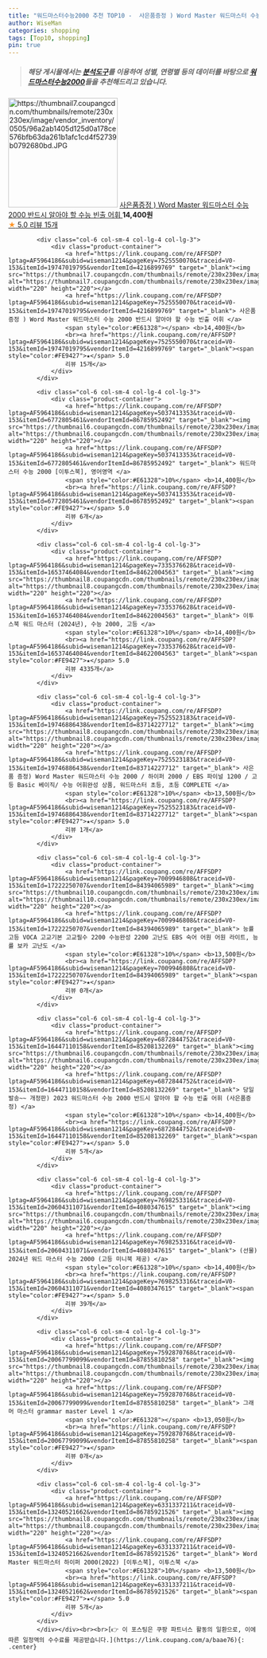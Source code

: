 ```yaml
---
title: "워드마스터수능2000 추천 TOP10 -  사은품증정 ) Word Master 워드마스터 수능 2000 반드시 알아야 할 수능 빈출 어휘 "
author: WiseMan
categories: shopping
tags: [Top10, shopping]
pin: true
---
```


> ##### 해당 게시물에서는 [**분석도구**](https://itemscout.io/)를 이용하여 **성별**, **연령별** 등의 데이터를 바탕으로 [**워드마스터수능2000**](https://link.coupang.com/a/baae76)들을 추천해드리고 있습니다.
<div class="container"><div class="row">
            <div class="col-6 col-sm-4 col-lg-4 col-lg-3">
                <div class="product-container">
                    <a href="https://link.coupang.com/re/AFFSDP?lptag=AF5964186&subid=wiseman1214&pageKey=7525550070&traceid=V0-153&itemId=19747019795&vendorItemId=4216899769" target="_blank"><img src="https://thumbnail7.coupangcdn.com/thumbnails/remote/230x230ex/image/vendor_inventory/0505/96a2ab1405d125d0a178ce576bfb63da261b1afc1cd4f52739b0792680bd.JPG" alt="https://thumbnail7.coupangcdn.com/thumbnails/remote/230x230ex/image/vendor_inventory/0505/96a2ab1405d125d0a178ce576bfb63da261b1afc1cd4f52739b0792680bd.JPG" width="220" height="220"></a>
                    <a href="https://link.coupang.com/re/AFFSDP?lptag=AF5964186&subid=wiseman1214&pageKey=7525550070&traceid=V0-153&itemId=19747019795&vendorItemId=4216899769" target="_blank"> 사은품증정 ) Word Master 워드마스터 수능 2000 반드시 알아야 할 수능 빈출 어휘 </a>
                    <span style="color:#E61328"></span> <b>14,400원</b>
                    <br><a href="https://link.coupang.com/re/AFFSDP?lptag=AF5964186&subid=wiseman1214&pageKey=7525550070&traceid=V0-153&itemId=19747019795&vendorItemId=4216899769" target="_blank"><span style="color:#FE9427">★</span> 5.0
                    리뷰 15개</a>
                </div>
            </div>
            
            <div class="col-6 col-sm-4 col-lg-4 col-lg-3">
                <div class="product-container">
                    <a href="https://link.coupang.com/re/AFFSDP?lptag=AF5964186&subid=wiseman1214&pageKey=7525550070&traceid=V0-153&itemId=19747019795&vendorItemId=4216899769" target="_blank"><img src="https://thumbnail7.coupangcdn.com/thumbnails/remote/230x230ex/image/vendor_inventory/0505/96a2ab1405d125d0a178ce576bfb63da261b1afc1cd4f52739b0792680bd.JPG" alt="https://thumbnail7.coupangcdn.com/thumbnails/remote/230x230ex/image/vendor_inventory/0505/96a2ab1405d125d0a178ce576bfb63da261b1afc1cd4f52739b0792680bd.JPG" width="220" height="220"></a>
                    <a href="https://link.coupang.com/re/AFFSDP?lptag=AF5964186&subid=wiseman1214&pageKey=7525550070&traceid=V0-153&itemId=19747019795&vendorItemId=4216899769" target="_blank"> 사은품증정 ) Word Master 워드마스터 수능 2000 반드시 알아야 할 수능 빈출 어휘 </a>
                    <span style="color:#E61328"></span> <b>14,400원</b>
                    <br><a href="https://link.coupang.com/re/AFFSDP?lptag=AF5964186&subid=wiseman1214&pageKey=7525550070&traceid=V0-153&itemId=19747019795&vendorItemId=4216899769" target="_blank"><span style="color:#FE9427">★</span> 5.0
                    리뷰 15개</a>
                </div>
            </div>
            
            <div class="col-6 col-sm-4 col-lg-4 col-lg-3">
                <div class="product-container">
                    <a href="https://link.coupang.com/re/AFFSDP?lptag=AF5964186&subid=wiseman1214&pageKey=5037413353&traceid=V0-153&itemId=6772805461&vendorItemId=86785952492" target="_blank"><img src="https://thumbnail6.coupangcdn.com/thumbnails/remote/230x230ex/image/vendor_inventory/857f/388990b6505ce97239d349c5cf1bff9d73267cf58f75b1e86ac74f5e1f07.jpg" alt="https://thumbnail6.coupangcdn.com/thumbnails/remote/230x230ex/image/vendor_inventory/857f/388990b6505ce97239d349c5cf1bff9d73267cf58f75b1e86ac74f5e1f07.jpg" width="220" height="220"></a>
                    <a href="https://link.coupang.com/re/AFFSDP?lptag=AF5964186&subid=wiseman1214&pageKey=5037413353&traceid=V0-153&itemId=6772805461&vendorItemId=86785952492" target="_blank"> 워드마스터 수능 2000 [이투스북], 영어영역 </a>
                    <span style="color:#E61328">10%</span> <b>14,400원</b>
                    <br><a href="https://link.coupang.com/re/AFFSDP?lptag=AF5964186&subid=wiseman1214&pageKey=5037413353&traceid=V0-153&itemId=6772805461&vendorItemId=86785952492" target="_blank"><span style="color:#FE9427">★</span> 5.0
                    리뷰 6개</a>
                </div>
            </div>
            
            <div class="col-6 col-sm-4 col-lg-4 col-lg-3">
                <div class="product-container">
                    <a href="https://link.coupang.com/re/AFFSDP?lptag=AF5964186&subid=wiseman1214&pageKey=7335376628&traceid=V0-153&itemId=16537464084&vendorItemId=84622004563" target="_blank"><img src="https://thumbnail8.coupangcdn.com/thumbnails/remote/230x230ex/image/vendor_inventory/32c5/91b8d8e0defa00306f3737633dfcb35a0a45543e18a8330a23358af778fa.jpg" alt="https://thumbnail8.coupangcdn.com/thumbnails/remote/230x230ex/image/vendor_inventory/32c5/91b8d8e0defa00306f3737633dfcb35a0a45543e18a8330a23358af778fa.jpg" width="220" height="220"></a>
                    <a href="https://link.coupang.com/re/AFFSDP?lptag=AF5964186&subid=wiseman1214&pageKey=7335376628&traceid=V0-153&itemId=16537464084&vendorItemId=84622004563" target="_blank"> 이투스북 워드 마스터 (2024년), 수능 2000, 고등 </a>
                    <span style="color:#E61328">10%</span> <b>14,400원</b>
                    <br><a href="https://link.coupang.com/re/AFFSDP?lptag=AF5964186&subid=wiseman1214&pageKey=7335376628&traceid=V0-153&itemId=16537464084&vendorItemId=84622004563" target="_blank"><span style="color:#FE9427">★</span> 5.0
                    리뷰 4335개</a>
                </div>
            </div>
            
            <div class="col-6 col-sm-4 col-lg-4 col-lg-3">
                <div class="product-container">
                    <a href="https://link.coupang.com/re/AFFSDP?lptag=AF5964186&subid=wiseman1214&pageKey=7525523183&traceid=V0-153&itemId=19746886438&vendorItemId=83714227712" target="_blank"><img src="https://thumbnail8.coupangcdn.com/thumbnails/remote/230x230ex/image/vendor_inventory/2e72/7d515cc98b2e2157f69aa1c83dbc905c8bb124c3979bcabb82f0ae1636c7.jpg" alt="https://thumbnail8.coupangcdn.com/thumbnails/remote/230x230ex/image/vendor_inventory/2e72/7d515cc98b2e2157f69aa1c83dbc905c8bb124c3979bcabb82f0ae1636c7.jpg" width="220" height="220"></a>
                    <a href="https://link.coupang.com/re/AFFSDP?lptag=AF5964186&subid=wiseman1214&pageKey=7525523183&traceid=V0-153&itemId=19746886438&vendorItemId=83714227712" target="_blank"> 사은품 증정) Word Master 워드마스터 수능 2000 / 하이퍼 2000 / EBS 파이널 1200 / 고등 Basic 베이직/ 수능 어휘완성 상품, 워드마스터 초등, 초등 COMPLETE </a>
                    <span style="color:#E61328">10%</span> <b>13,500원</b>
                    <br><a href="https://link.coupang.com/re/AFFSDP?lptag=AF5964186&subid=wiseman1214&pageKey=7525523183&traceid=V0-153&itemId=19746886438&vendorItemId=83714227712" target="_blank"><span style="color:#FE9427">★</span> 5.0
                    리뷰 1개</a>
                </div>
            </div>
            
            <div class="col-6 col-sm-4 col-lg-4 col-lg-3">
                <div class="product-container">
                    <a href="https://link.coupang.com/re/AFFSDP?lptag=AF5964186&subid=wiseman1214&pageKey=7009946808&traceid=V0-153&itemId=17222250707&vendorItemId=84394065989" target="_blank"><img src="https://thumbnail10.coupangcdn.com/thumbnails/remote/230x230ex/image/vendor_inventory/d21d/37d4622b419c56589519456647dab9d4792ba960e86d453a622e1fae36ae.jpg" alt="https://thumbnail10.coupangcdn.com/thumbnails/remote/230x230ex/image/vendor_inventory/d21d/37d4622b419c56589519456647dab9d4792ba960e86d453a622e1fae36ae.jpg" width="220" height="220"></a>
                    <a href="https://link.coupang.com/re/AFFSDP?lptag=AF5964186&subid=wiseman1214&pageKey=7009946808&traceid=V0-153&itemId=17222250707&vendorItemId=84394065989" target="_blank"> 능률 고등 VOCA 고교기본 고교필수 2200 수능완성 2200 고난도 EBS 숙어 어원 어원 라이트, 능률 보카 고난도 </a>
                    <span style="color:#E61328">10%</span> <b>13,500원</b>
                    <br><a href="https://link.coupang.com/re/AFFSDP?lptag=AF5964186&subid=wiseman1214&pageKey=7009946808&traceid=V0-153&itemId=17222250707&vendorItemId=84394065989" target="_blank"><span style="color:#FE9427">★</span> 
                    리뷰 0개</a>
                </div>
            </div>
            
            <div class="col-6 col-sm-4 col-lg-4 col-lg-3">
                <div class="product-container">
                    <a href="https://link.coupang.com/re/AFFSDP?lptag=AF5964186&subid=wiseman1214&pageKey=6872844752&traceid=V0-153&itemId=16447110158&vendorItemId=85208132269" target="_blank"><img src="https://thumbnail6.coupangcdn.com/thumbnails/remote/230x230ex/image/vendor_inventory/ce36/ccbf21995e63fa39868cc09412e8a42108f55d353c76b83fc07b061f9d3c.png" alt="https://thumbnail6.coupangcdn.com/thumbnails/remote/230x230ex/image/vendor_inventory/ce36/ccbf21995e63fa39868cc09412e8a42108f55d353c76b83fc07b061f9d3c.png" width="220" height="220"></a>
                    <a href="https://link.coupang.com/re/AFFSDP?lptag=AF5964186&subid=wiseman1214&pageKey=6872844752&traceid=V0-153&itemId=16447110158&vendorItemId=85208132269" target="_blank"> 당일발송~~ 개정판) 2023 워드마스터 수능 2000 반드시 알아야 할 수능 빈출 어휘 (사은품증정) </a>
                    <span style="color:#E61328">10%</span> <b>14,400원</b>
                    <br><a href="https://link.coupang.com/re/AFFSDP?lptag=AF5964186&subid=wiseman1214&pageKey=6872844752&traceid=V0-153&itemId=16447110158&vendorItemId=85208132269" target="_blank"><span style="color:#FE9427">★</span> 5.0
                    리뷰 5개</a>
                </div>
            </div>
            
            <div class="col-6 col-sm-4 col-lg-4 col-lg-3">
                <div class="product-container">
                    <a href="https://link.coupang.com/re/AFFSDP?lptag=AF5964186&subid=wiseman1214&pageKey=7698253316&traceid=V0-153&itemId=20604311071&vendorItemId=4080347615" target="_blank"><img src="https://thumbnail6.coupangcdn.com/thumbnails/remote/230x230ex/image/vendor_inventory/9e85/7c3b23f52401343d611169d64b03f4caa8758a249b3ee2b2316095da9cda.jpg" alt="https://thumbnail6.coupangcdn.com/thumbnails/remote/230x230ex/image/vendor_inventory/9e85/7c3b23f52401343d611169d64b03f4caa8758a249b3ee2b2316095da9cda.jpg" width="220" height="220"></a>
                    <a href="https://link.coupang.com/re/AFFSDP?lptag=AF5964186&subid=wiseman1214&pageKey=7698253316&traceid=V0-153&itemId=20604311071&vendorItemId=4080347615" target="_blank"> (선물) 2024년 워드 마스터 수능 2000 (고등 미니북 제공) </a>
                    <span style="color:#E61328">10%</span> <b>14,400원</b>
                    <br><a href="https://link.coupang.com/re/AFFSDP?lptag=AF5964186&subid=wiseman1214&pageKey=7698253316&traceid=V0-153&itemId=20604311071&vendorItemId=4080347615" target="_blank"><span style="color:#FE9427">★</span> 5.0
                    리뷰 39개</a>
                </div>
            </div>
            
            <div class="col-6 col-sm-4 col-lg-4 col-lg-3">
                <div class="product-container">
                    <a href="https://link.coupang.com/re/AFFSDP?lptag=AF5964186&subid=wiseman1214&pageKey=7592870768&traceid=V0-153&itemId=20067799099&vendorItemId=87855810258" target="_blank"><img src="https://thumbnail8.coupangcdn.com/thumbnails/remote/230x230ex/image/vendor_inventory/265e/e751e8b63666587d17115b38fb8a82d5670d1b32b1eeae169ac21abcddfb.jpg" alt="https://thumbnail8.coupangcdn.com/thumbnails/remote/230x230ex/image/vendor_inventory/265e/e751e8b63666587d17115b38fb8a82d5670d1b32b1eeae169ac21abcddfb.jpg" width="220" height="220"></a>
                    <a href="https://link.coupang.com/re/AFFSDP?lptag=AF5964186&subid=wiseman1214&pageKey=7592870768&traceid=V0-153&itemId=20067799099&vendorItemId=87855810258" target="_blank"> 그래머 마스터 grammar master Level 1 </a>
                    <span style="color:#E61328"></span> <b>13,050원</b>
                    <br><a href="https://link.coupang.com/re/AFFSDP?lptag=AF5964186&subid=wiseman1214&pageKey=7592870768&traceid=V0-153&itemId=20067799099&vendorItemId=87855810258" target="_blank"><span style="color:#FE9427">★</span> 
                    리뷰 0개</a>
                </div>
            </div>
            
            <div class="col-6 col-sm-4 col-lg-4 col-lg-3">
                <div class="product-container">
                    <a href="https://link.coupang.com/re/AFFSDP?lptag=AF5964186&subid=wiseman1214&pageKey=6331337211&traceid=V0-153&itemId=13240521662&vendorItemId=86785921526" target="_blank"><img src="https://thumbnail8.coupangcdn.com/thumbnails/remote/230x230ex/image/vendor_inventory/8c73/40b3f5abc881f15ddee6554f87ff27130bc9745ce65c2980f00513900e63.jpg" alt="https://thumbnail8.coupangcdn.com/thumbnails/remote/230x230ex/image/vendor_inventory/8c73/40b3f5abc881f15ddee6554f87ff27130bc9745ce65c2980f00513900e63.jpg" width="220" height="220"></a>
                    <a href="https://link.coupang.com/re/AFFSDP?lptag=AF5964186&subid=wiseman1214&pageKey=6331337211&traceid=V0-153&itemId=13240521662&vendorItemId=86785921526" target="_blank"> Word Master 워드마스터 하이퍼 2000(2022) [이투스북], 이투스북 </a>
                    <span style="color:#E61328">10%</span> <b>13,500원</b>
                    <br><a href="https://link.coupang.com/re/AFFSDP?lptag=AF5964186&subid=wiseman1214&pageKey=6331337211&traceid=V0-153&itemId=13240521662&vendorItemId=86785921526" target="_blank"><span style="color:#FE9427">★</span> 5.0
                    리뷰 5개</a>
                </div>
            </div>
            </div></div><br><br>[👉 이 포스팅은 쿠팡 파트너스 활동의 일환으로, 이에 따른 일정액의 수수료를 제공받습니다.](https://link.coupang.com/a/baae76){: .center}